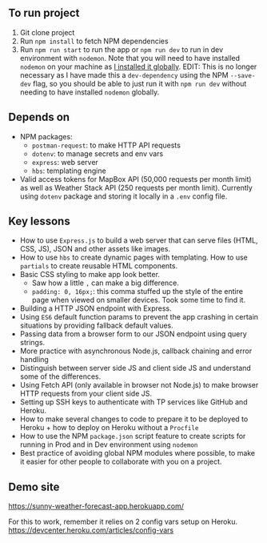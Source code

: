 ## To run project
1. Git clone project
2. Run `npm install` to fetch NPM dependencies
3. Run `npm run start` to run the app or `npm run dev` to run in dev environment with `nodemon`. Note that you will need to have installed `nodemon` on your machine as [I installed it globally](https://www.npmjs.com/package/nodemon). EDIT: This is no longer necessary as I have made this a `dev-dependency` using the NPM `--save-dev` flag, so you should be able to just run it with `npm run dev` without needing to have installed `nodemon` globally.

## Depends on
- NPM packages: 
    - `postman-request`: to make HTTP API requests
    - `dotenv`: to manage secrets and env vars
    - `express`: web server
    - `hbs`: templating engine
- Valid access tokens for MapBox API (50,000 requests per month limit) as well as Weather Stack API (250 requests per month limit). Currently using `dotenv` package and storing it locally in a `.env` config file.

## Key lessons
- How to use `Express.js` to build a web server that can serve files (HTML, CSS, JS), JSON and other assets like images.
- How to use `hbs` to create dynamic pages with templating. How to use `partials` to create reusable HTML components.
- Basic CSS styling to make app look better. 
    - Saw how a little `,` can make a big difference.
    - `padding: 0, 16px;`: this comma stuffed up the style of the entire page when viewed on smaller devices. Took some time to find it.
- Building a HTTP JSON endpoint with Express.
- Using `ES6` default function params to prevent the app crashing in certain situations by providing fallback default values.
- Passing data from a browser form to our JSON endpoint using query strings.
- More practice with asynchronous Node.js, callback chaining and error handling
- Distinguish between server side JS and client side JS and understand some of the differences.
- Using Fetch API (only available in browser not Node.js) to make browser HTTP requests from your client side JS.
- Setting up SSH keys to authenticate with TP services like GitHub and Heroku.
- How to make several changes to code to prepare it to be deployed to Heroku + how to deploy on Heroku without a `Procfile`
- How to use the NPM `package.json` script feature to create scripts for running in Prod and in Dev environment using `nodemon`
- Best practice of avoiding global NPM modules where possible, to make it easier for other people to collaborate with you on a project.

## Demo site
https://sunny-weather-forecast-app.herokuapp.com/

For this to work, remember it relies on 2 config vars setup on Heroku.
https://devcenter.heroku.com/articles/config-vars 